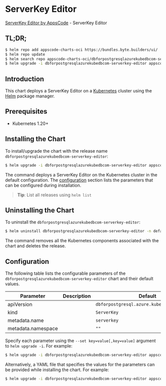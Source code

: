 # ServerKey Editor

[ServerKey Editor by AppsCode](https://appscode.com) - ServerKey Editor

## TL;DR;

```bash
$ helm repo add appscode-charts-oci https://bundles.byte.builders/ui/
$ helm repo update
$ helm search repo appscode-charts-oci/dbforpostgresqlazurekubedbcom-serverkey-editor --version=v0.9.0
$ helm upgrade -i dbforpostgresqlazurekubedbcom-serverkey-editor appscode-charts-oci/dbforpostgresqlazurekubedbcom-serverkey-editor -n default --create-namespace --version=v0.9.0
```

## Introduction

This chart deploys a ServerKey Editor on a [Kubernetes](http://kubernetes.io) cluster using the [Helm](https://helm.sh) package manager.

## Prerequisites

- Kubernetes 1.20+

## Installing the Chart

To install/upgrade the chart with the release name `dbforpostgresqlazurekubedbcom-serverkey-editor`:

```bash
$ helm upgrade -i dbforpostgresqlazurekubedbcom-serverkey-editor appscode-charts-oci/dbforpostgresqlazurekubedbcom-serverkey-editor -n default --create-namespace --version=v0.9.0
```

The command deploys a ServerKey Editor on the Kubernetes cluster in the default configuration. The [configuration](#configuration) section lists the parameters that can be configured during installation.

> **Tip**: List all releases using `helm list`

## Uninstalling the Chart

To uninstall the `dbforpostgresqlazurekubedbcom-serverkey-editor`:

```bash
$ helm uninstall dbforpostgresqlazurekubedbcom-serverkey-editor -n default
```

The command removes all the Kubernetes components associated with the chart and deletes the release.

## Configuration

The following table lists the configurable parameters of the `dbforpostgresqlazurekubedbcom-serverkey-editor` chart and their default values.

|     Parameter      | Description |                        Default                         |
|--------------------|-------------|--------------------------------------------------------|
| apiVersion         |             | <code>dbforpostgresql.azure.kubedb.com/v1alpha1</code> |
| kind               |             | <code>ServerKey</code>                                 |
| metadata.name      |             | <code>serverkey</code>                                 |
| metadata.namespace |             | <code>""</code>                                        |


Specify each parameter using the `--set key=value[,key=value]` argument to `helm upgrade -i`. For example:

```bash
$ helm upgrade -i dbforpostgresqlazurekubedbcom-serverkey-editor appscode-charts-oci/dbforpostgresqlazurekubedbcom-serverkey-editor -n default --create-namespace --version=v0.9.0 --set apiVersion=dbforpostgresql.azure.kubedb.com/v1alpha1
```

Alternatively, a YAML file that specifies the values for the parameters can be provided while
installing the chart. For example:

```bash
$ helm upgrade -i dbforpostgresqlazurekubedbcom-serverkey-editor appscode-charts-oci/dbforpostgresqlazurekubedbcom-serverkey-editor -n default --create-namespace --version=v0.9.0 --values values.yaml
```
